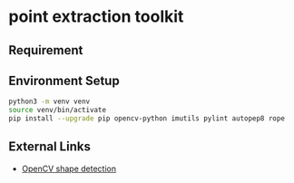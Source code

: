 # point extraction toolkit

## Requirement

## Environment Setup

```bash
python3 -m venv venv
source venv/bin/activate
pip install --upgrade pip opencv-python imutils pylint autopep8 rope
```

## External Links

- [OpenCV shape detection](https://www.pyimagesearch.com/2016/02/08/opencv-shape-detection/)

